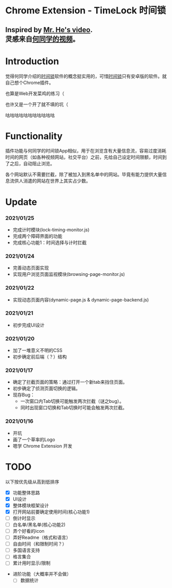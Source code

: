 Chrome Extension - TimeLock 时间锁
=====
Inspired by [Mr. He's video][mr_he_video].  
灵感来自[何同学的视频][mr_he_video]。
-----

# Introduction

觉得何同学介绍的[时间锁][mr_he_app]软件的概念挺实用的，可惜[时间锁][mr_he_app]只有安卓版的软件。就自己想个Chrome插件。

也算是Web开发菜鸡的练习（

也许又是一个开了就不填的坑（

咕咕咕咕咕咕咕咕咕咕咕

# Functionality

插件功能与何同学的时间锁App相似，用于在浏览含有大量信息流，容易过度消耗时间的网页（如各种视频网站，社交平台）之前，先给自己设定时间限额，时间到了之后，自动阻止浏览。

各个网站默认不需要拦截，除了被加入到黑名单中的网站。毕竟有能力提供大量信息流供人消遣的网站在世界上其实占少数。

# Update

### 2021/01/25
- 完成计时模块(lock-timing-monitor.js)
- 完成两个障碍界面的功能
- 完成核心功能1：时间选择与计时拦截

### 2021/01/24
- 完善动态页面实现
- 实现用户浏览页面监视模块(browsing-page-monitor.js)

### 2021/01/22
- 实现动态页面内容(dynamic-page.js & dynamic-page-backend.js)

### 2021/01/21
- 初步完成UI设计

### 2021/01/20
- 加了一堆意义不明的CSS
- 初步确定前后端（？）结构

### 2021/01/17
- 确定了拦截页面的策略：通过打开一个新tab来挡住页面。
- 初步确定了侦测页面切换的逻辑。
- 现存Bug：
  - 一次窗口内Tab切换可能触发两次拦截（谜之bug）。
  - 同时出现窗口切换和Tab切换时可能会触发两次拦截。

### 2021/01/16
- 开坑
- 画了一个草率的Logo
- 嗯学 Chrome Extension 开发

# TODO

以下按优先级从高到低排序
- [x] 功能整体思路
- [x] UI设计
- [x] 整体模块框架设计
- [x] 打开网站前要确定使用时间(核心功能1)
- [ ] 倒计时显示
- [ ] 白名单/黑名单(核心功能2)
- [ ] 弄个好看的icon
- [ ] 弄好Readme（格式和语言）
- [ ] 自由时间（和限制时间？）
- [ ] 多国语言支持
- [ ] 格言集合
- [ ] 累计用时显示/限制
- 进阶功能（大概率并不会做）
  - [ ] 数据统计

[mr_he_video]: https://www.bilibili.com/video/BV1ev411x7en
[mr_he_app]: http://download.yitangyx.cn/test/student-he/new.html?202001
